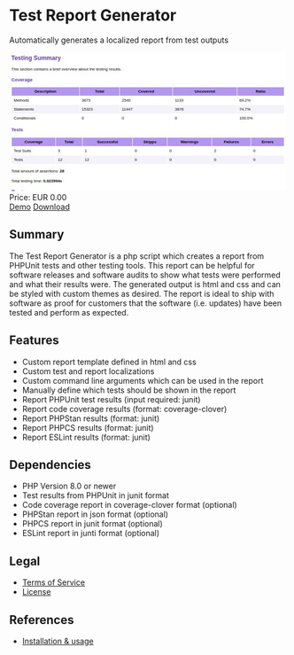 # Test Report Generator

Automatically generates a localized report from test outputs

<div class="splash">
    <img alt="Splash" src="/content/solutions/finished/TestReportGenerator/img/TestReportGenerator_splash.png">
    <div class="price">Price: EUR 0.00</div>
    <div class="purchase">
        <a class="button" rel="download" type="application/pdf" target="_blank" href="https://raw.githubusercontent.com/Karaka-Management/TestReportGenerator/master/tests/TestReport.pdf">Demo</a>
        <a class="button" rel="download" type="application/zip" href="https://github.com/Karaka-Management/TestReportGenerator/archive/refs/heads/master.zip">Download</a>
    </div>
</div>

## Summary

The Test Report Generator is a php script which creates a report from PHPUnit tests and other testing tools. This report can be helpful for software releases and software audits to show what tests were performed and what their results were. The generated output is html and css and can be styled with custom themes as desired. The report is ideal to ship with software as proof for customers that the software (i.e. updates) have been tested and perform as expected.

## Features

* Custom report template defined in html and css
* Custom test and report localizations
* Custom command line arguments which can be used in the report
* Manually define which tests should be shown in the report
* Report PHPUnit test results (input required: junit)
* Report code coverage results (format: coverage-clover)
* Report PHPStan results (format: junit)
* Report PHPCS results (format: junit)
* Report ESLint results (format: junit)

## Dependencies

* PHP Version 8.0 or newer
* Test results from PHPUnit in junit format
* Code coverage report in coverage-clover format (optional)
* PHPStan report in json format (optional)
* PHPCS report in junit format (optional)
* ESLint report in junti format (optional)

## Legal

* [Terms of Service](/en/terms)
* [License](https://github.com/Karaka-Management/TestReportGenerator/blob/master/LICENSE.txt)

## References

* [Installation & usage](https://github.com/Karaka-Management/TestReportGenerator/blob/master/README.md)
